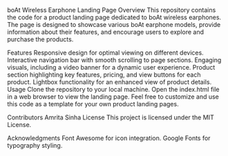 boAt Wireless Earphone Landing Page
Overview
This repository contains the code for a product landing page dedicated to boAt wireless earphones. The page is designed to showcase various boAt earphone models, provide information about their features, and encourage users to explore and purchase the products.

Features
Responsive design for optimal viewing on different devices.
Interactive navigation bar with smooth scrolling to page sections.
Engaging visuals, including a video banner for a dynamic user experience.
Product section highlighting key features, pricing, and view buttons for each product.
Lightbox functionality for an enhanced view of product details.
Usage
Clone the repository to your local machine.
Open the index.html file in a web browser to view the landing page.
Feel free to customize and use this code as a template for your own product landing pages.

Contributors
Amrita Sinha
License
This project is licensed under the MIT License.

Acknowledgments
Font Awesome for icon integration.
Google Fonts for typography styling.
